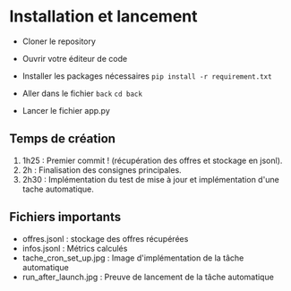 # Installation et lancement

 - Cloner le repository
 - Ouvrir votre éditeur de code
 - Installer les packages nécessaires 
	  `pip install -r requirement.txt`
 - Aller dans le fichier `back`
       `cd back`
   
 - Lancer le fichier app.py

## Temps de création

 1. 1h25 : Premier commit ! (récupération des offres et stockage en jsonl).
 2. 2h : Finalisation des consignes principales.
 3. 2h30 : Implémentation du test de mise à jour et implémentation d'une tache automatique.


## Fichiers importants

 - offres.jsonl : stockage des offres récupérées
 - infos.jsonl : Métrics calculés
 - tache_cron_set_up.jpg : Image d'implémentation de la tâche automatique
 - run_after_launch.jpg : Preuve de lancement de la tâche automatique
